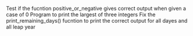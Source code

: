 Test if the fucntion positive_or_negative gives correct output when given a case of 0
Program to print the largest of three integers
Fix the print_remaining_days() fucntion to print the correct output for all dayes and all leap year
